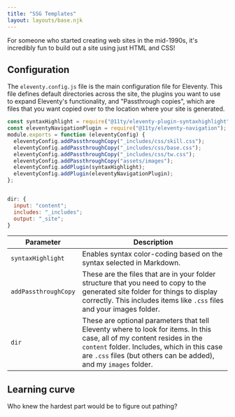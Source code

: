 ```yaml
---
title: "SSG Templates"
layout: layouts/base.njk
---
```


For someone who started creating web sites in the mid-1990s, it's incredibly fun to build out a site using just HTML and CSS!

## Configuration

The `eleventy.config.js` file is the main configuration file for Eleventy. This file defines default directories across the site, the plugins you want to use to expand Eleventy's functionality, and "Passthrough copies", which are files that you want copied over to the location where your site is generated.

```js
const syntaxHighlight = require("@11ty/eleventy-plugin-syntaxhighlight");
const eleventyNavigationPlugin = require("@11ty/eleventy-navigation");
module.exports = function (eleventyConfig) {
  eleventyConfig.addPassthroughCopy("_includes/css/skill.css");
  eleventyConfig.addPassthroughCopy("_includes/css/base.css");
  eleventyConfig.addPassthroughCopy("_includes/css/tw.css");
  eleventyConfig.addPassthroughCopy("assets/images");
  eleventyConfig.addPlugin(syntaxHighlight);
  eleventyConfig.addPlugin(eleventyNavigationPlugin);
};


dir: {
  input: "content";
  includes: "_includes";
  output: "_site";
}
```

| Parameter | Description|
|-|-|
| `syntaxHighlight`| Enables syntax color-coding based on the syntax selected in Markdown.|
| `addPassthroughCopy`| These are the files that are in your folder structure that you need to copy to the generated site folder for things to display correctly. This includes items like `.css` files and your images folder.|
| `dir` | These are optional parameters that tell Eleventy where to look for items. In this case, all of my content resides in the `content` folder. Includes, which in this case are `.css` files (but others can be added), and my `images` folder.|

## Learning curve

Who knew the hardest part would be to figure out pathing?